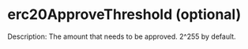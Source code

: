 # erc20ApproveThreshold (optional)

Description: The amount that needs to be approved. 2^255 by default.